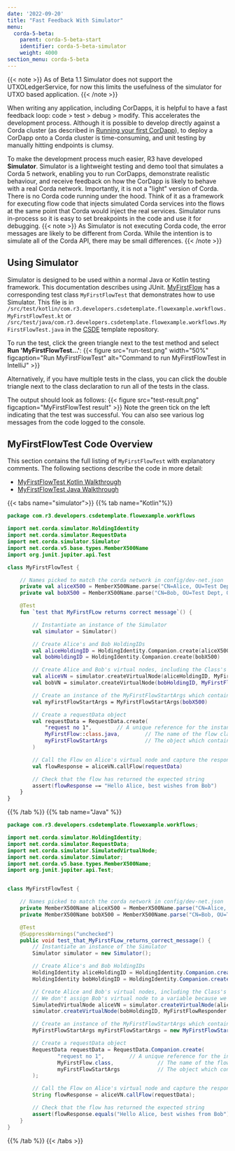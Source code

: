 ```yaml
---
date: '2022-09-20'
title: "Fast Feedback With Simulator"
menu:
  corda-5-beta:
    parent: corda-5-beta-start
    identifier: corda-5-beta-simulator
    weight: 4000
section_menu: corda-5-beta
---
```


{{< note >}}
As of Beta 1.1 Simulator does not support the UTXOLedgerService, for now this limits the usefulness of the simulator for UTXO based application.
{{< /note >}}

When writing any application, including CorDapps, it is helpful to have a fast feedback loop: code > test > debug > modify.
This accelerates the development process.
Although it is possible to develop directly against a Corda cluster (as described in [Running your first CorDapp](../running-your-first-cordapp/run-first-cordapp.html)), to deploy a CorDapp onto a Corda cluster is time-consuming, and unit testing by manually hitting endpoints is clumsy.

To make the development process much easier, R3 have developed **Simulator**.
Simulator is a lightweight testing and demo tool that simulates a Corda 5 network, enabling you to run CorDapps, demonstrate realistic behaviour, and receive feedback on how the CorDapp is likely to behave with a real Corda network.
Importantly, it is not a "light" version of Corda. There is no Corda code running under the hood.
Think of it as a framework for executing flow code that injects simulated Corda services into the flows at the same point that Corda would inject the real services.
Simulator runs in-process so it is easy to set breakpoints in the code and use it for debugging.
{{< note >}}
As Simulator is not executing Corda code, the error messages are likely to be different from Corda. While the intention is to simulate all of the Corda API, there may be small differences.
{{< /note >}}

## Using Simulator

Simulator is designed to be used within a normal Java or Kotlin testing framework. This documentation describes using JUnit. [MyFirstFlow](../first-flow/first-flow.html) has a corresponding test class `MyFirstFlowTest` that demonstrates how to use Simulator. This file is in `/src/test/kotlin/com.r3.developers.csdetemplate.flowexample.workflows.MyFirstFlowTest.kt` or `/src/test/java/com.r3.developers.csdetemplate.flowexample.workflows.MyFirstFlowTest.java` in the [CSDE](../cordapp-standard-development-environment/csde.html) template repository.

To run the test, click the green triangle next to the test method and select **Run 'MyFirstFlowTest…'**:
{{< figure src="run-test.png" width="50%" figcaption="Run MyFirstFlowTest" alt="Command to run MyFirstFlowTest in IntelliJ" >}}

Alternatively, if you have multiple tests in the class, you can click the double triangle next to the class declaration to run all of the tests in the class.

The output should look as follows:
{{< figure src="test-result.png" figcaption="MyFirstFlowTest result" >}}
Note the green tick on the left indicating that the test was successful. You can also see various log messages from the code logged to the console.

## MyFirstFlowTest Code Overview

This section contains the full listing of `MyFirstFlowTest` with explanatory comments. The following sections describe the code in more detail:
* [MyFirstFlowTest Kotlin Walkthrough](kotlin-flow-test-code.html)
* [MyFirstFlowTest Java Walkthrough](java-flow-test-code.html)

{{< tabs name="simulator">}}
{{% tab name="Kotlin"%}}
```kotlin
package com.r3.developers.csdetemplate.flowexample.workflows

import net.corda.simulator.HoldingIdentity
import net.corda.simulator.RequestData
import net.corda.simulator.Simulator
import net.corda.v5.base.types.MemberX500Name
import org.junit.jupiter.api.Test

class MyFirstFlowTest {

    // Names picked to match the corda network in config/dev-net.json
    private val aliceX500 = MemberX500Name.parse("CN=Alice, OU=Test Dept, O=R3, L=London, C=GB")
    private val bobX500 = MemberX500Name.parse("CN=Bob, OU=Test Dept, O=R3, L=London, C=GB")

    @Test
    fun `test that MyFirstFLow returns correct message`() {

        // Instantiate an instance of the Simulator
        val simulator = Simulator()

        // Create Alice's and Bob HoldingIDs
        val aliceHoldingID = HoldingIdentity.Companion.create(aliceX500)
        val bobHoldingID = HoldingIdentity.Companion.create(bobX500)

        // Create Alice and Bob's virtual nodes, including the Class's of the flows which will be registered on each node.
        val aliceVN = simulator.createVirtualNode(aliceHoldingID, MyFirstFlow::class.java)
        val bobVN = simulator.createVirtualNode(bobHoldingID, MyFirstFlowResponder::class.java)

        // Create an instance of the MyFirstFlowStartArgs which contains the request arguments for starting the flow
        val myFirstFlowStartArgs = MyFirstFlowStartArgs(bobX500)

        // Create a requestData object
        val requestData = RequestData.create(
            "request no 1",        // A unique reference for the instance of the flow request
            MyFirstFlow::class.java,        // The name of the flow class which is to be started
            myFirstFlowStartArgs            // The object which contains the start arguments of the flow
        )

        // Call the Flow on Alice's virtual node and capture the response from the flow
        val flowResponse = aliceVN.callFlow(requestData)

        // Check that the flow has returned the expected string
        assert(flowResponse == "Hello Alice, best wishes from Bob")
    }
}
```
{{% /tab %}}
{{% tab name="Java" %}}
```java
package com.r3.developers.csdetemplate.flowexample.workflows;

import net.corda.simulator.HoldingIdentity;
import net.corda.simulator.RequestData;
import net.corda.simulator.SimulatedVirtualNode;
import net.corda.simulator.Simulator;
import net.corda.v5.base.types.MemberX500Name;
import org.junit.jupiter.api.Test;


class MyFirstFlowTest {

    // Names picked to match the corda network in config/dev-net.json
    private MemberX500Name aliceX500 = MemberX500Name.parse("CN=Alice, OU=Test Dept, O=R3, L=London, C=GB");
    private MemberX500Name bobX500 = MemberX500Name.parse("CN=Bob, OU=Test Dept, O=R3, L=London, C=GB");

    @Test
    @SuppressWarnings("unchecked")
    public void test_that_MyFirstFLow_returns_correct_message() {
        // Instantiate an instance of the Simulator
        Simulator simulator = new Simulator();

        // Create Alice's and Bob HoldingIDs
        HoldingIdentity aliceHoldingID = HoldingIdentity.Companion.create(aliceX500);
        HoldingIdentity bobHoldingID = HoldingIdentity.Companion.create(bobX500);

        // Create Alice and Bob's virtual nodes, including the Class's of the flows which will be registered on each node.
        // We don't assign Bob's virtual node to a variable because we don't need it for this particular test.
        SimulatedVirtualNode aliceVN = simulator.createVirtualNode(aliceHoldingID, MyFirstFlow.class);
        simulator.createVirtualNode(bobHoldingID, MyFirstFlowResponder.class);

        // Create an instance of the MyFirstFlowStartArgs which contains the request arguments for starting the flow
        MyFirstFlowStartArgs myFirstFlowStartArgs = new MyFirstFlowStartArgs(bobX500);

        // Create a requestData object
        RequestData requestData = RequestData.Companion.create(
                "request no 1",        // A unique reference for the instance of the flow request
                MyFirstFlow.class,              // The name of the flow class which is to be started
                myFirstFlowStartArgs            // The object which contains the start arguments of the flow
        );

        // Call the Flow on Alice's virtual node and capture the response from the flow
        String flowResponse = aliceVN.callFlow(requestData);

        // Check that the flow has returned the expected string
        assert(flowResponse.equals("Hello Alice, best wishes from Bob"));
    }
}
```
{{% /tab %}}
{{< /tabs >}}
